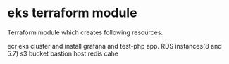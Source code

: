 # eks terraform module

Terraform module which creates following resources.

ecr
eks cluster and install grafana and test-php app.
RDS instances(8 and 5.7)
s3 bucket
bastion host
redis cahe
